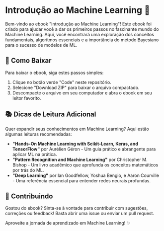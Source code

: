 # Introdução ao Machine Learning 🚀

Bem-vindo ao ebook "Introdução ao Machine Learning"! Este ebook foi criado para ajudar você a dar os primeiros passos no fascinante mundo do Machine Learning. Aqui, você encontrará uma exploração dos conceitos fundamentais, algoritmos essenciais e a importância do método Bayesiano para o sucesso de modelos de ML.

## 📘 Como Baixar

Para baixar o ebook, siga estes passos simples:

1. Clique no botão verde "Code" neste repositório.
2. Selecione "Download ZIP" para baixar o arquivo compactado.
3. Descompacte o arquivo em seu computador e abra o ebook em seu leitor favorito.

## 📚 Dicas de Leitura Adicional

Quer expandir seus conhecimentos em Machine Learning? Aqui estão algumas leituras recomendadas:

- **"Hands-On Machine Learning with Scikit-Learn, Keras, and TensorFlow"** por Aurélien Géron - Um guia prático e abrangente para aplicar ML na prática.
- **"Pattern Recognition and Machine Learning"** por Christopher M. Bishop - Um livro acadêmico que aprofunda os conceitos matemáticos por trás do ML.
- **"Deep Learning"** por Ian Goodfellow, Yoshua Bengio, e Aaron Courville - Uma referência essencial para entender redes neurais profundas.

## 📝 Contribuindo

Gostou do ebook? Sinta-se à vontade para contribuir com sugestões, correções ou feedback! Basta abrir uma issue ou enviar um pull request.

Aproveite a jornada de aprendizado em Machine Learning! ✨
